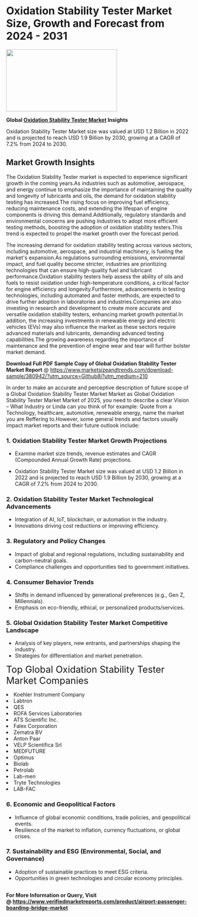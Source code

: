 <H1>Oxidation Stability Tester Market Size, Growth and Forecast from 2024 - 2031</H1><img class="aligncenter size-medium wp-image-584254" src="https://thirdeyenews.in/wp-content/uploads/2024/09/Global-Market-Research-300x168.jpeg" alt="" width="300" height="168" /><p><strong>Global&nbsp;<a href="https://www.marketsizeandtrends.com/download-sample/380942/?utm_source=Github8j?utm_medium=210">Oxidation Stability Tester Market</a> Insights</strong></p><p>Oxidation Stability Tester Market size was valued at USD 1.2 Billion in 2022 and is projected to reach USD 1.9 Billion by 2030, growing at a CAGR of 7.2% from 2024 to 2030.</p><p><h2>Market Growth Insights</h2> <p>The Oxidation Stability Tester market is expected to experience significant growth in the coming years.As industries such as automotive, aerospace, and energy continue to emphasize the importance of maintaining the quality and longevity of lubricants and oils, the demand for oxidation stability testing has increased.The rising focus on improving fuel efficiency, reducing maintenance costs, and extending the lifespan of engine components is driving this demand.Additionally, regulatory standards and environmental concerns are pushing industries to adopt more efficient testing methods, boosting the adoption of oxidation stability testers.This trend is expected to propel the market growth over the forecast period.</p> <p>The increasing demand for oxidation stability testing across various sectors, including automotive, aerospace, and industrial machinery, is fueling the market's expansion.As regulations surrounding emissions, environmental impact, and fuel quality become stricter, industries are prioritizing technologies that can ensure high-quality fuel and lubricant performance.Oxidation stability testers help assess the ability of oils and fuels to resist oxidation under high-temperature conditions, a critical factor for engine efficiency and longevity.Furthermore, advancements in testing technologies, including automated and faster methods, are expected to drive further adoption in laboratories and industries.Companies are also investing in research and development to create more accurate and versatile oxidation stability testers, enhancing market growth potential.In addition, the increasing investments in renewable energy and electric vehicles (EVs) may also influence the market as these sectors require advanced materials and lubricants, demanding advanced testing capabilities.The growing awareness regarding the importance of maintenance and the prevention of engine wear and tear will further bolster market demand.<p><span class=""><strong>Download Full PDF Sample Copy of Global Oxidation Stability Tester Market Report</strong> @ <a href="https://www.marketsizeandtrends.com/download-sample/380942/?utm_source=Github8j?utm_medium=210" target="_blank">https://www.marketsizeandtrends.com/download-sample/380942/?utm_source=Github8j?utm_medium=210</a></span></p><p>In order to make an accurate and perceptive description of future scope of a Global&nbsp;Oxidation Stability Tester Market Market as Global&nbsp;Oxidation Stability Tester Market Market of 2025, you need to describe a clear Vision &ndash; What Industry or Linda can you think of for example: Quote from a Technology, healthcare, automotive, renewable energy, name the market you are Reffering to.However, some general trends and factors usually impact market reports and their future outlook include:</p><h3>1.&nbsp;<strong>Oxidation Stability Tester Market Growth Projections</strong></h3><ul><li>Examine market size trends, revenue estimates and CAGR (Compounded Annual Growth Rate) projections.</li><li><p>Oxidation Stability Tester Market size was valued at USD 1.2 Billion in 2022 and is projected to reach USD 1.9 Billion by 2030, growing at a CAGR of 7.2% from 2024 to 2030.</p></li></ul><h3>2.&nbsp;<strong>Oxidation Stability Tester Market Technological Advancements</strong></h3><ul><li>Integration of AI, IoT, blockchain, or automation in the industry.</li><li>Innovations driving cost reductions or improving efficiency.</li></ul><h3>3.&nbsp;<strong>Regulatory and Policy Changes</strong></h3><ul><li>Impact of global and regional regulations, including sustainability and carbon-neutral goals.</li><li>Compliance challenges and opportunities tied to government initiatives.</li></ul><h3>4.&nbsp;<strong>Consumer Behavior Trends</strong></h3><ul><li>Shifts in demand influenced by generational preferences (e.g., Gen Z, Millennials).</li><li>Emphasis on eco-friendly, ethical, or personalized products/services.</li></ul><h3>5.&nbsp;<strong>Global Oxidation Stability Tester Market Competitive Landscape</strong></h3><ul><li>Analysis of key players, new entrants, and partnerships shaping the industry.</li><li>Strategies for differentiation and market penetration.</li></ul><p data-pm-slice="1 1 []"><span style="color: inherit; font-family: inherit; font-size: 25px;">Top Global Oxidation Stability Tester Market Companies</span></p><div class="" data-test-id=""><p><li>Koehler Instrument Company</li><li> Labtron</li><li> QES</li><li> ROFA Services Laboratories</li><li> ATS Scientific Inc.</li><li> Falex Corporation</li><li> Zematra BV</li><li> Anton Paar</li><li> VELP Scientifica Srl</li><li> MEDFUTURE</li><li> Optimus</li><li> Biolab</li><li> Petrolab</li><li> Lab-men</li><li> Tryte Technologies</li><li> LAB-FAC</li></p></div><h3>6.&nbsp;<strong>Economic and Geopolitical Factors</strong></h3><ul><li>Influence of global economic conditions, trade policies, and geopolitical events.</li><li>Resilience of the market to inflation, currency fluctuations, or global crises.</li></ul><h3>7.&nbsp;<strong>Sustainability and ESG (Environmental, Social, and Governance)</strong></h3><ul><li>Adoption of sustainable practices to meet ESG criteria.</li><li>Opportunities in green technologies and circular economy principles.</li></ul><h2><strong style="font-size: 14px;">For More Information or Query, Visit @&nbsp;</strong><a style="background-color: #ffffff; font-size: 14px;" href="https://www.marketsizeandtrends.com/report/oxidation-stability-tester-market/" target="_blank">https://www.verifiedmarketreports.com/product/airport-passenger-boarding-bridge-market</a></h2>